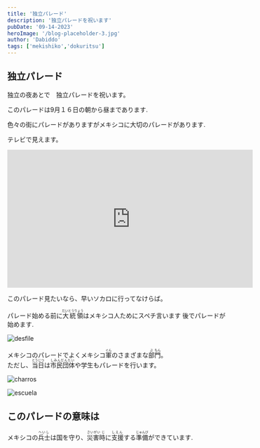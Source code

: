 ```yaml
---
title: '独立パレード'
description: '独立パレードを祝います'
pubDate: '09-14-2023'
heroImage: '/blog-placeholder-3.jpg'
author: 'Dabiddo'
tags: ['mekishiko','dokuritsu']
---
```


## 独立パレード

独立の夜あとで　独立パレードを祝います。

このパレードは9月１６日の朝から昼まであります.

色々の街にパレードがありますがメキシコに大切のパレードがあります.

テレビで見えます。
<div class="grid m-5 place-items-center">

<iframe width="560" height="315" src="https://www.youtube.com/embed/5F64NrKLVYk?si=x1lDnhqMW99KeMh0" title="YouTube video player" frameborder="0" allow="accelerometer; autoplay; clipboard-write; encrypted-media; gyroscope; picture-in-picture; web-share" allowfullscreen></iframe>
</div>

このパレード見たいなら、早いソカロに行ってなけらば。

パレード始める前に<ruby>大統領<rp>（</rp><rt> だいとうりょう </rt><rp>）</rp></ruby>はメキシコ人ためにスペチ言います
後でパレードが始めます.

<div class="grid m-5 place-items-center max-w-l">

![desfile](https://www.unioncdmx.mx/wp-content/uploads/2022/09/desfile-militar-invitacion-1024x576.jpg)
</div>

メキシコのパレードでよくメキシコ<ruby>軍<rp>(</rp><rt>ぐん</rt><rp>)</rp></ruby>のさまざまな<ruby>部<rp>(</rp><rt>ぶ</rt><rp>)</rp>門<rp>(</rp><rt>もん</rt><rp>)</rp></ruby>。
</br>ただし、<ruby>当<rp>(</rp><rt>とう</rt><rp>)</rp>日<rp>(</rp><rt>じつ</rt><rp>)</rp></ruby>は<ruby>市民団体<rp>（</rp><rt> しみんだんたい </rt><rp>）</rp></ruby>や学生もパレードを行います。

<div class="grid m-5 place-items-center max-w-l">
<div class="m-5">

![charros](https://www.protocolo.com.mx/wp-content/uploads/desfile16-27.jpg)
</div>

<div class="m-5">

![escuela](https://www.larevista.com.mx/assets/noticias/noticia29202/1500_731d00afb8c674b8f763eda5379eb15c.jpg)

</div>
</div>

## このパレードの意味は
メキシコの<ruby>兵士<rp>（</rp><rt> へいし </rt><rp>）</rp></ruby>は国を守り、<ruby>災害時<rp>（</rp><rt> さいがい じ</rt><rp>）</rp></ruby>に<ruby>支援<rp>（</rp><rt> しえん </rt><rp>）</rp></ruby>する<ruby>準備<rp>（</rp><rt>  じゅんび </rt><rp>）</rp></ruby>ができています.



<style>
    #content {
        font-size:20px;
    }
    #content>h1 {
        font-size:40px;
        font-weight:bold;
    }
    #content>h2 {
        font-size:35px;
        font-weight:bold;
    }
    #content>h2 {
        font-size:30px;
        font-weight:bold;
    }
    #content>h3 {
        font-size:25px;
        font-weight:bold;
    }
    #content>h3 {
        font-size:20px;
        font-weight:bold;
    }
</style>